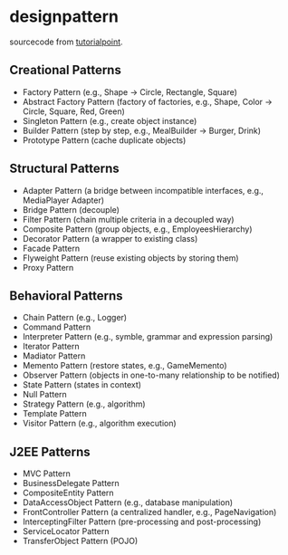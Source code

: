# designpattern

sourcecode from [tutorialpoint](https://www.tutorialspoint.com/design_pattern).

## Creational Patterns
  - Factory Pattern (e.g., Shape -> Circle, Rectangle, Square)
  - Abstract Factory Pattern (factory of factories, e.g., Shape, Color -> Circle, Square, Red, Green)
  - Singleton Pattern (e.g., create object instance)
  - Builder Pattern (step by step, e.g., MealBuilder -> Burger, Drink)
  - Prototype Pattern (cache duplicate objects)
## Structural Patterns
  - Adapter Pattern (a bridge between incompatible interfaces, e.g., MediaPlayer Adapter)
  - Bridge Pattern (decouple)
  - Filter Pattern (chain multiple criteria in a decoupled way)
  - Composite Pattern (group objects, e.g., EmployeesHierarchy)
  - Decorator Pattern (a wrapper to existing class)
  - Facade Pattern
  - Flyweight Pattern (reuse existing objects by storing them)
  - Proxy Pattern
## Behavioral Patterns
  - Chain Pattern (e.g., Logger)
  - Command Pattern
  - Interpreter Pattern (e.g., symble, grammar and expression parsing)
  - Iterator Pattern
  - Madiator Pattern
  - Memento Pattern (restore states, e.g., GameMemento)
  - Observer Pattern (objects in one-to-many relationship to be notified)
  - State Pattern (states in context)
  - Null Pattern 
  - Strategy Pattern (e.g., algorithm)
  - Template Pattern
  - Visitor Pattern (e.g., algorithm execution)

## J2EE Patterns
  - MVC Pattern
  - BusinessDelegate Pattern
  - CompositeEntity Pattern
  - DataAccessObject Pattern (e.g., database manipulation)
  - FrontController Pattern (a centralized handler, e.g., PageNavigation)
  - InterceptingFilter Pattern (pre-processing and post-processing)
  - ServiceLocator Pattern
  - TransferObject Pattern (POJO)
